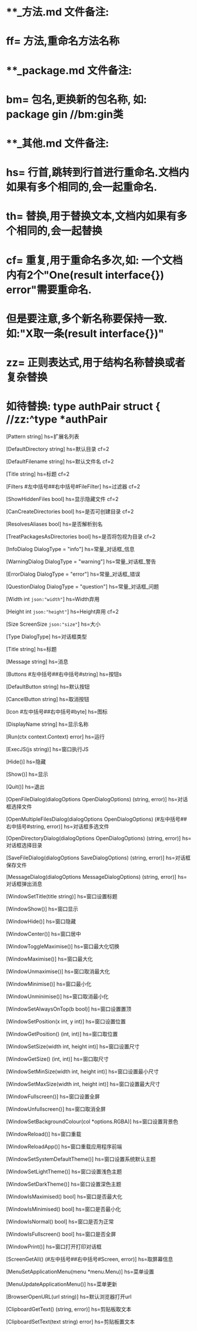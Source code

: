 # **_方法.md 文件备注:
# ff= 方法,重命名方法名称
# 
# **_package.md 文件备注:
# bm= 包名,更换新的包名称, 如: package gin //bm:gin类
#
# **_其他.md 文件备注:
# hs= 行首,跳转到行首进行重命名.文档内如果有多个相同的,会一起重命名.
# th= 替换,用于替换文本,文档内如果有多个相同的,会一起替换
# cf= 重复,用于重命名多次,如: 一个文档内有2个"One(result interface{}) error"需要重命名.
#     但是要注意,多个新名称要保持一致. 如:"X取一条(result interface{})"
# zz= 正则表达式,用于结构名称替换或者复杂替换
#     如待替换: type authPair struct { //zz:^type *authPair

[Pattern     string]
hs=扩展名列表

[DefaultDirectory           string]
hs=默认目录
cf=2

[DefaultFilename            string]
hs=默认文件名
cf=2

[Title                      string]
hs=标题
cf=2

[Filters                    #左中括号##右中括号#FileFilter]
hs=过滤器
cf=2

[ShowHiddenFiles            bool]
hs=显示隐藏文件
cf=2

[CanCreateDirectories       bool]
hs=是否可创建目录
cf=2

[ResolvesAliases            bool]
hs=是否解析别名

[TreatPackagesAsDirectories bool]
hs=是否将包视为目录
cf=2

[InfoDialog     DialogType = "info"]
hs=常量_对话框_信息

[WarningDialog  DialogType = "warning"]
hs=常量_对话框_警告

[ErrorDialog    DialogType = "error"]
hs=常量_对话框_错误

[QuestionDialog DialogType = "question"]
hs=常量_对话框_问题

[Width int `json:"width"`]
hs=Width弃用

[Height int `json:"height"`]
hs=Height弃用
cf=2

[Size ScreenSize `json:"size"`]
hs=大小

[Type          DialogType]
hs=对话框类型

[Title         string]
hs=标题

[Message       string]
hs=消息

[Buttons       #左中括号##右中括号#string]
hs=按钮s

[DefaultButton string]
hs=默认按钮

[CancelButton  string]
hs=取消按钮

[Icon          #左中括号##右中括号#byte]
hs=图标

[DisplayName string]
hs=显示名称

[Run(ctx context.Context) error]
hs=运行

[ExecJS(js string)]
hs=窗口执行JS

[Hide()]
hs=隐藏

[Show()]
hs=显示

[Quit()]
hs=退出

[OpenFileDialog(dialogOptions OpenDialogOptions) (string, error)]
hs=对话框选择文件

[OpenMultipleFilesDialog(dialogOptions OpenDialogOptions) (#左中括号##右中括号#string, error)]
hs=对话框多选文件

[OpenDirectoryDialog(dialogOptions OpenDialogOptions) (string, error)]
hs=对话框选择目录

[SaveFileDialog(dialogOptions SaveDialogOptions) (string, error)]
hs=对话框保存文件

[MessageDialog(dialogOptions MessageDialogOptions) (string, error)]
hs=对话框弹出消息

[WindowSetTitle(title string)]
hs=窗口设置标题

[WindowShow()]
hs=窗口显示

[WindowHide()]
hs=窗口隐藏

[WindowCenter()]
hs=窗口居中

[WindowToggleMaximise()]
hs=窗口最大化切换

[WindowMaximise()]
hs=窗口最大化

[WindowUnmaximise()]
hs=窗口取消最大化

[WindowMinimise()]
hs=窗口最小化

[WindowUnminimise()]
hs=窗口取消最小化

[WindowSetAlwaysOnTop(b bool)]
hs=窗口设置置顶

[WindowSetPosition(x int, y int)]
hs=窗口设置位置

[WindowGetPosition() (int, int)]
hs=窗口取位置

[WindowSetSize(width int, height int)]
hs=窗口设置尺寸

[WindowGetSize() (int, int)]
hs=窗口取尺寸

[WindowSetMinSize(width int, height int)]
hs=窗口设置最小尺寸

[WindowSetMaxSize(width int, height int)]
hs=窗口设置最大尺寸

[WindowFullscreen()]
hs=窗口设置全屏

[WindowUnfullscreen()]
hs=窗口取消全屏

[WindowSetBackgroundColour(col *options.RGBA)]
hs=窗口设置背景色

[WindowReload()]
hs=窗口重载

[WindowReloadApp()]
hs=窗口重载应用程序前端

[WindowSetSystemDefaultTheme()]
hs=窗口设置系统默认主题

[WindowSetLightTheme()]
hs=窗口设置浅色主题

[WindowSetDarkTheme()]
hs=窗口设置深色主题

[WindowIsMaximised() bool]
hs=窗口是否最大化

[WindowIsMinimised() bool]
hs=窗口是否最小化

[WindowIsNormal() bool]
hs=窗口是否为正常

[WindowIsFullscreen() bool]
hs=窗口是否全屏

[WindowPrint()]
hs=窗口打开打印对话框

[ScreenGetAll() (#左中括号##右中括号#Screen, error)]
hs=取屏幕信息

[MenuSetApplicationMenu(menu *menu.Menu)]
hs=菜单设置

[MenuUpdateApplicationMenu()]
hs=菜单更新

[BrowserOpenURL(url string)]
hs=默认浏览器打开url

[ClipboardGetText() (string, error)]
hs=剪贴板取文本

[ClipboardSetText(text string) error]
hs=剪贴板置文本
